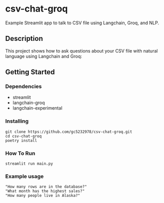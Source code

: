# csv-chat-groq

Example Streamlit app to talk to CSV file using Langchain, Groq, and NLP.

## Description

This project shows how to ask questions about your CSV file with natural language using Langchain and Groq:

## Getting Started

### Dependencies

* streamlit
* langchain-groq
* langchain-experimental

### Installing

```
git clone https://github.com/gc5232978/csv-chat-groq.git
cd csv-chat-groq
poetry install
```
### How To Run
```
streamlit run main.py
```
### Example usage

```
"How many rows are in the database?"
"What month has the highest sales?"
"How many people live in Alaska?"
``` 